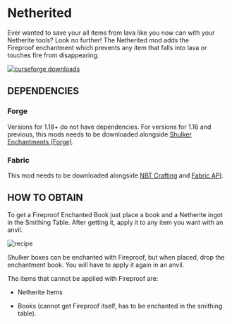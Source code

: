 # Netherited

Ever wanted to save your all items from lava like you now can with your Netherite tools? Look no further! The Netherited mod adds the Fireproof enchantment which prevents any item that falls into lava or touches fire from disappearing.

[![curseforge downloads](http://cf.way2muchnoise.eu/394829.svg)](https://www.curseforge.com/minecraft/mc-mods/fabric-netherited)

## DEPENDENCIES

### Forge 
Versions for 1.18+ do not have dependencies.
For versions for 1.16 and previous, this mods needs to be downloaded alongside [Shulker Enchantments (Forge)](https://www.curseforge.com/minecraft/mc-mods/shulker-enchantments).

### Fabric

This mod needs to be downloaded alongside [NBT Crafting](https://www.curseforge.com/minecraft/mc-mods/nbt-crafting) and [Fabric API](https://www.curseforge.com/minecraft/mc-mods/fabric-api).
 

## HOW TO OBTAIN

To get a Fireproof Enchanted Book just place a book and a Netherite ingot in the Smithing Table. After getting it, apply it to any item you want with an anvil.

![recipe](https://github.com/polpg/Netherited/blob/fabric/recipe.png)


Shulker boxes can be enchanted with Fireproof, but when placed, drop the enchantment book. You will have to apply it again in an anvil.


The items that cannot be applied with Fireproof are:

- Netherite Items

- Books (cannot get Fireproof itself, has to be enchanted in the smithing table).

